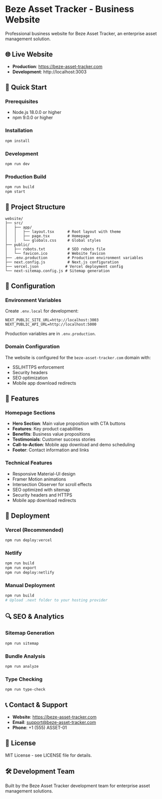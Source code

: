 # Beze Asset Tracker - Business Website

Professional business website for Beze Asset Tracker, an enterprise asset management solution.

## 🌐 Live Website
- **Production**: https://beze-asset-tracker.com
- **Development**: http://localhost:3003

## 🚀 Quick Start

### Prerequisites
- Node.js 18.0.0 or higher
- npm 9.0.0 or higher

### Installation
```bash
npm install
```

### Development
```bash
npm run dev
```

### Production Build
```bash
npm run build
npm start
```

## 📁 Project Structure
```
website/
├── src/
│   ├── app/
│   │   ├── layout.tsx      # Root layout with theme
│   │   ├── page.tsx        # Homepage
│   │   └── globals.css     # Global styles
├── public/
│   ├── robots.txt          # SEO robots file
│   └── favicon.ico         # Website favicon
├── .env.production         # Production environment variables
├── next.config.js          # Next.js configuration
├── vercel.json            # Vercel deployment config
└── next-sitemap.config.js # Sitemap generation
```

## 🔧 Configuration

### Environment Variables
Create `.env.local` for development:
```env
NEXT_PUBLIC_SITE_URL=http://localhost:3003
NEXT_PUBLIC_API_URL=http://localhost:5000
```

Production variables are in `.env.production`.

### Domain Configuration
The website is configured for the `beze-asset-tracker.com` domain with:
- SSL/HTTPS enforcement
- Security headers
- SEO optimization
- Mobile app download redirects

## 📱 Features

### Homepage Sections
- **Hero Section**: Main value proposition with CTA buttons
- **Features**: Key product capabilities
- **Benefits**: Business value propositions
- **Testimonials**: Customer success stories
- **Call-to-Action**: Mobile app download and demo scheduling
- **Footer**: Contact information and links

### Technical Features
- Responsive Material-UI design
- Framer Motion animations
- Intersection Observer for scroll effects
- SEO optimized with sitemap
- Security headers and HTTPS
- Mobile app download redirects

## 🚀 Deployment

### Vercel (Recommended)
```bash
npm run deploy:vercel
```

### Netlify
```bash
npm run build
npm run export
npm run deploy:netlify
```

### Manual Deployment
```bash
npm run build
# Upload .next folder to your hosting provider
```

## 🔍 SEO & Analytics

### Sitemap Generation
```bash
npm run sitemap
```

### Bundle Analysis
```bash
npm run analyze
```

### Type Checking
```bash
npm run type-check
```

## 📞 Contact & Support

- **Website**: https://beze-asset-tracker.com
- **Email**: support@beze-asset-tracker.com
- **Phone**: +1 (555) ASSET-01

## 📄 License

MIT License - see LICENSE file for details.

## 🛠 Development Team

Built by the Beze Asset Tracker development team for enterprise asset management solutions.